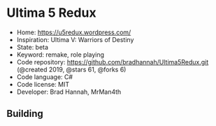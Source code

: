 # Ultima 5 Redux

- Home: https://u5redux.wordpress.com/
- Inspiration: Ultima V: Warriors of Destiny
- State: beta
- Keyword: remake, role playing
- Code repository: https://github.com/bradhannah/Ultima5Redux.git (@created 2019, @stars 61, @forks 6)
- Code language: C#
- Code license: MIT
- Developer: Brad Hannah, MrMan4th

## Building
